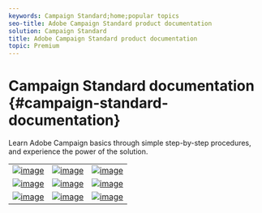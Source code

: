 ```yaml
---
keywords: Campaign Standard;home;popular topics
seo-title: Adobe Campaign Standard product documentation
solution: Campaign Standard
title: Adobe Campaign Standard product documentation
topic: Premium
---
```


# Campaign Standard documentation {#campaign-standard-documentation}

Learn Adobe Campaign basics through simple step-by-step procedures, and experience the power of the solution.

|  |  |  |
|:---:|:---:|:---:|
| [![image](/assets/start-400.png)](https://www.adobe.com) | [![image](/assets/design-400.png)](https://www.adobe.com) | [![image](/assets/access-400.png)](https://www.adobe.com) |
| [![image](/assets/start-400.png)](https://www.adobe.com) | [![image](/assets/design-400.png)](https://www.adobe.com) | [![image](/assets/access-400.png)](https://www.adobe.com) |
| [![image](/assets/start-400.png)](https://www.adobe.com) | [![image](/assets/design-400.png)](https://www.adobe.com) | [![image](/assets/access-400.png)](https://www.adobe.com) |
